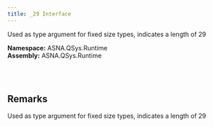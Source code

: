 ```yaml
---
title: _29 Interface
---
```


Used as type argument for fixed size types, indicates a length of 29

**Namespace:** ASNA.QSys.Runtime <br/>
**Assembly:** ASNA.QSys.Runtime

<br>
<br>

## Remarks

Used as type argument for fixed size types, indicates a length of 29

[//]: # ($$TODO: Complete the Remarks section.)

<br>
<br>

